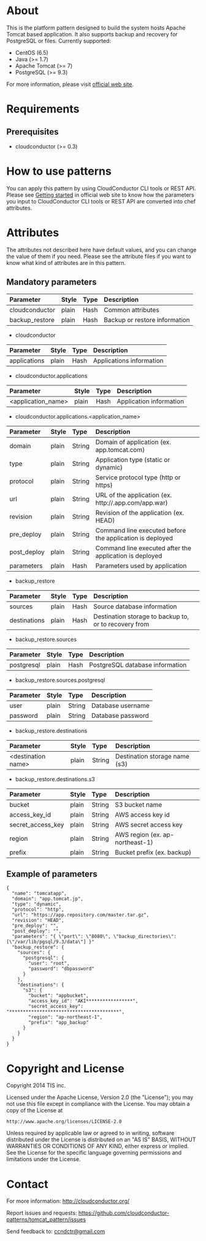 About
=====

This is the platform pattern designed to build the system hosts Apache Tomcat based application.
It also supports backup and recovery for PostgreSQL or files. Currently supported:

* CentOS (6.5)
* Java (>= 1.7)
* Apache Tomcat (>= 7)
* PostgreSQL (>= 9.3)

For more information, please visit [official web site](http://cloudconductor.org/).

Requirements
============

Prerequisites
-------------

- cloudconductor (>= 0.3)

How to use patterns
============

You can apply this pattern by using CloudConductor CLI tools or REST API.
Please see [Getting started](http://cloudconductor.org/) in official web site to know
how the parameters you input to CloudConductor CLI tools or REST API are converted into
chef attributes.

Attributes
==========

The attributes not described here have default values, and you can change the value of them if you need.
Please see the attribute files if you want to know what kind of attributes are in this pattern.

Mandatory parameters
--------------------

|Parameter      |Style         |Type           |Description  |
|:--------------|:-------------|:--------------|:------------|
|cloudconductor |plain         |Hash           |Common attributes|
|backup\_restore|plain         |Hash           |Backup or restore information|


* cloudconductor

|Parameter      |Style         |Type           |Description  |
|:--------------|:-------------|:--------------|:------------|
|applications   |plain         |Hash           |Applications information|

* cloudconductor.applications

|Parameter      |Style         |Type           |Description  |
|:--------------|:-------------|:--------------|:------------|
|\<application\_name\>|plain   |Hash           |Application information|

* cloudconductor.applications.\<application_name\>

|Parameter      |Style         |Type           |Description  |
|:--------------|:-------------|:--------------|:------------|
|domain         |plain         |String         |Domain of application (ex. app.tomcat.com)|
|type           |plain         |String         |Application type (static or dynamic)
|protocol       |plain         |String         |Service protocol type (http or https)|
|url            |plain         |String         |URL of the application (ex. http://.app.com/app.war)|
|revision       |plain         |String         |Revision of the application (ex. HEAD)|
|pre_deploy     |plain         |String         |Command line executed before the application is deployed|
|post_deploy    |plain         |String         |Command line executed after the application is deployed|
|parameters     |plain         |Hash           |Parameters used by application|

* backup_restore

|Parameter      |Style         |Type           |Description  |
|:--------------|:-------------|:--------------|:------------|
|sources        |plain         |Hash           |Source database information|
|destinations   |plain         |Hash           |Destination storage to backup to, or to recovery from|

* backup_restore.sources

|Parameter      |Style         |Type           |Description  |
|:--------------|:-------------|:--------------|:------------|
|postgresql     |plain         |Hash           |PostgreSQL database information|

* backup_restore.sources.postgresql

|Parameter      |Style         |Type           |Description  |
|:--------------|:-------------|:--------------|:------------|
|user           |plain         |String         |Database username|
|password       |plain         |String         |Database password|

* backup_restore.destinations

|Parameter      |Style         |Type           |Description  |
|:--------------|:-------------|:--------------|:------------|
|\<destination name\>|plain    |String         |Destination storage name (s3)|

* backup_restore.destinations.s3

|Parameter      |Style         |Type           |Description  |
|:--------------|:-------------|:--------------|:------------|
|bucket         |plain         |String         |S3 bucket name|
|access\_key\_id|plain         |String         |AWS access key id|
|secret\_access\_key|plain     |String         |AWS secret access key|
|region         |plain         |String         |AWS region (ex. ap-northeast-1)|
|prefix         |plain         |String         |Bucket prefix (ex. backup)|

Example of parameters
---------------------

    {
      "name": "tomcatapp",
      "domain": "app.tomcat.jp",
      "type": "dynamic",
      "protocol": "http",
      "url": "https://app.repository.com/master.tar.gz",
      "revision": "HEAD",
      "pre_deploy": "",
      "post_deploy": "",
      "parameters": "{ \"port\": \"8080\", \"backup_directories\": [\"/var/lib/pgsql/9.3/data\"] }"
      "backup_restore": {
        "sources": {
          "postgresql": {
            "user": "root",
            "password": "dbpassword"
          }
        },
        "destinations": {
          "s3": {
            "bucket": "appbucket",
            "access_key_id": "AKI*****************",
            "secret_access_key": "****************************************",
            "region": "ap-northeast-1",
            "prefix": "app_backup"
          }
        }
      }
    }

Copyright and License
=====================

Copyright 2014 TIS inc.

Licensed under the Apache License, Version 2.0 (the "License");
you may not use this file except in compliance with the License.
You may obtain a copy of the License at

    http://www.apache.org/licenses/LICENSE-2.0

Unless required by applicable law or agreed to in writing, software
distributed under the License is distributed on an "AS IS" BASIS,
WITHOUT WARRANTIES OR CONDITIONS OF ANY KIND, either express or implied.
See the License for the specific language governing permissions and
limitations under the License.


Contact
=======

For more information: <http://cloudconductor.org/>

Report issues and requests: <https://github.com/cloudconductor-patterns/tomcat_pattern/issues>

Send feedback to: <ccndctr@gmail.com>
